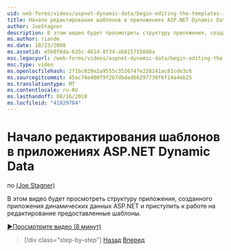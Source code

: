 ```yaml
---
uid: web-forms/videos/aspnet-dynamic-data/begin-editing-the-templates-in-aspnet-dynamic-data-applications
title: Начало редактирования шаблонов в приложениях ASP.NET Dynamic Data | Документация Майкрософт
author: JoeStagner
description: В этом видео будет просмотреть структуру приложения, созданного приложения динамических данных ASP.NET и приступить к работе на редактирование предоставленные шаблоны.
ms.author: riande
ms.date: 10/23/2008
ms.assetid: e5b0f6da-635c-461d-8f34-ab815715888a
msc.legacyurl: /web-forms/videos/aspnet-dynamic-data/begin-editing-the-templates-in-aspnet-dynamic-data-applications
msc.type: video
ms.openlocfilehash: 2f1bc029e2a9555c3526747e228141ac81cde3c6
ms.sourcegitcommit: 45ac74e400f9f2b7dbded66297730f6f14a4eb25
ms.translationtype: MT
ms.contentlocale: ru-RU
ms.lasthandoff: 08/16/2018
ms.locfileid: "41829784"
---
```

<a name="begin-editing-the-templates-in-aspnet-dynamic-data-applications"></a>Начало редактирования шаблонов в приложениях ASP.NET Dynamic Data
====================
по [(Joe Stagner)](https://github.com/JoeStagner)

В этом видео будет просмотреть структуру приложения, созданного приложения динамических данных ASP.NET и приступить к работе на редактирование предоставленные шаблоны.

[&#9654;Просмотрите видео (8 минут)](https://channel9.msdn.com/Blogs/ASP-NET-Site-Videos/begin-editing-the-templates-in-aspnet-dynamic-data-applications)

> [!div class="step-by-step"]
> [Назад](getting-started-with-dynamic-data.md)
> [Вперед](begin-modifying-dynamic-data-applications-with-url-routing.md)
